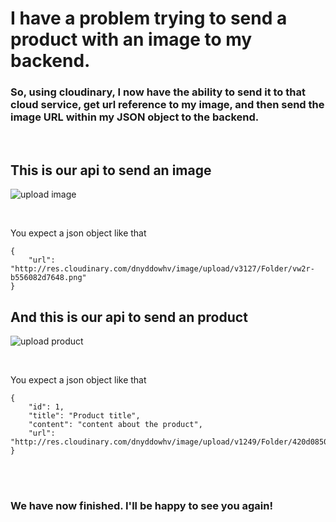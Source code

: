# I have a problem trying to send a product with an image to my backend.

### So, using cloudinary, I now have the ability to send it to that cloud service, get url reference to my image, and then send the image URL within my JSON object to the backend.
</br>

## This is our api to send an image  
![upload image](https://github.com/Abdelrhman-Khaled1/Upload-images-to-cloudinary/assets/73125122/2bbc8994-c321-42c1-ae16-b10d7b031676)

</br>

You expect a json object like that

```
{
    "url": "http://res.cloudinary.com/dnyddowhv/image/upload/v3127/Folder/vw2r-b556082d7648.png"
}
```

## And this is our api to send an product
![upload product](https://github.com/Abdelrhman-Khaled1/Upload-images-to-cloudinary/assets/73125122/5bf022c7-a9c0-4ae1-a490-971ca471444d)

</br>

You expect a json object like that

```
{
    "id": 1,
    "title": "Product title",
    "content": "content about the product",
    "url": "http://res.cloudinary.com/dnyddowhv/image/upload/v1249/Folder/420d08501066f1.png"
}
```

</br>
</br>


### We have now finished. I'll be happy to see you again!
